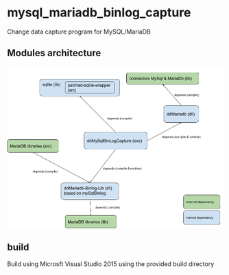 # mysql_mariadb_binlog_capture
Change data capture program for MySQL/MariaDB
## Modules architecture 
![Modules architecture](dependency_graph.png)
## build
Build using Microsft Visual Studio 2015 using the provided build directory
